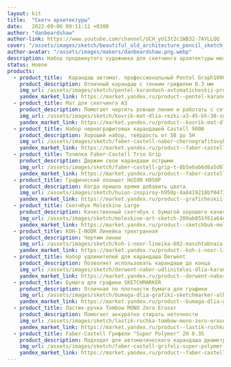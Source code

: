 ```yaml
---
layout: kit
title:  "Скетч архитектуры"
date:   2022-09-06 09:11:11 +0300
author: "danbeardshaw"
author-link: https://www.youtube.com/channel/UCH_yU13t2c1WB32-7AYLLQQ
cover: "/assets/images/sketch/beautiful_old_architecture_pencil_sketch_1.jpg"
author-avatar: "/assets/images/makers/danbeardshaw.png.webp"
description: Набор продвинутого художника для скетчинга архитектуры механическим карандашом
status: Новое
products:
  - product_title:  Карандаш автомат. профессиональный Pentel Graph1000 forPro
    product_description: Отличный карандаш с тонким грифилем 0.3 мм 
    img_url: /assets/images/sketch/pentel-karandash-avtomaticheskii-professionalnyi-graph1000-forpro-chernyi-korpus-0-3-mm-1401890218.webp
    yandex_market_link: https://market.yandex.ru/product--pentel-karandash-avtomaticheskii-professionalnyi-graph1000-forpro-chernyi-korpus-0-3-mm/1401890218
  - product_title: Мат для скетчинга А3
    product_description: Помогает чертить ровные линии и работать с сетками (если подложить под бумагу)
    img_url: /assets/images/sketch/kovrik-mat-dlia-rezki-a3-45-kh-30-sm-dvustoronnii-samovosstanavlivaiushchiisia-3-sloinyi.webp
    yandex_market_link: https://market.yandex.ru/product--kovrik-mat-dlia-rezki-a3-45-kh-30-sm-dvustoronnii-samovosstanavlivaiushchiisia-3-sloinyi/1456658416
  - product_title: Набор чернографитовых карандашей Castell 9000
    product_description: Хороший набор, твёрдость от 5B до 5H
    img_url: /assets/images/sketch/faber-castell-nabor-chernografitovykh-karandashei-castell-9000-12-sht-119064-652104573.webp
    yandex_market_link: https://market.yandex.ru/product--faber-castell-nabor-chernografitovykh-karandashei-castell-9000-12-sht-119064/652104573
  - product_title: Точилка Faber-Castell Trio Grip
    product_description: Держим свои карандаши острыми
    img_url: /assets/images/sketch/faber-castell-grip-t-8b5e6ab6d6a5d675c8450ff05637ed9f.png.webp
    yandex_market_link: https://market.yandex.ru/product--faber-castell-tochilka-trio-grip-2001/652079468
  - product_title: Графический планшет HUION H950P
    product_description: Когда пришло время добавить цвета
    img_url: /assets/images/sketch/huion-inspiroy-h950p-4a8419218bf04717613c66addfa18f73.png.webp
    yandex_market_link: https://market.yandex.ru/product--graficheskii-planshet-huion-h950p/251676949
  - product_title: Скетчбук Moleskine Large
    product_description: Качественный скетчбук с бумагой хорошего качества
    img_url: /assets/images/sketch/moleskine-art-sketch-209ab055f61a64d77daac01bb76b32f9.png.webp
    yandex_market_link: https://market.yandex.ru/product--sketchbuk-moleskine-21-kh-13-sm-165-g-m-50-l/242789424
  - product_title: KOH-I-NOOR Линейка трехгранная
    product_description: Чертим линии
    img_url: /assets/images/sketch/koh-i-noor-lineika-602-masshtabnaia-trekhgrannaia-6-shkal-30-sm-071500400000-476919351.png
    yandex_market_link: https://market.yandex.ru/product--koh-i-noor-lineika-602-masshtabnaia-trekhgrannaia-6-shkal-30-sm-071500400000/476919351
  - product_title: Набор удлинителей для карандаша Derwent
    product_description: Позволяет использовать карандаши до конца
    img_url: /assets/images/sketch/derwent-nabor-udlinitelei-dlia-karandasha-2-sht-977460596.png
    yandex_market_link: https://market.yandex.ru/product--derwent-nabor-udlinitelei-dlia-karandasha-2-sht/977460596
  - product_title: Бумага для графики SKETCHMARKER
    product_description: Отличная по плотности бумага для графики
    img_url: /assets/images/sketch/bumaga-dlia-grafiki-sketchmarker-albom-dlia-markerov-sketchmarker-bristol-300g-m2-a5-20l-skleika-po-korotkoi-storone-miagkaia-oblozhka-1446057131.webp
    yandex_market_link: https://market.yandex.ru/product--bumaga-dlia-grafiki-sketchmarker-albom-dlia-markerov-sketchmarker-bristol-300g-m2-a5-20l-skleika-po-korotkoi-storone-miagkaia-oblozhka/1446057131
  - product_title: Ластик-ручка Tombow MONO Zero Eraser
    product_description: Помогает аккуратно стирать неточности 
    img_url: /assets/images/sketch/lastik-ruchka-tombow-mono-zero-eraser-kruglyi-nakonechnik-diametr-2-3-mm-chernyi-korpus-sh-mg-989400421.webp
    yandex_market_link: https://market.yandex.ru/product--lastik-ruchka-tombow-mono-zero-eraser-kruglyi-nakonechnik-diametr-2-3-mm-chernyi-korpus-sh-mg/989400421
  - product_title: Faber-Castell Грифели "Super Polymer" 2H 0.35
    product_description: Подходит для автоматического карандаша диаметром 0.3
    img_url: /assets/images/sketch/faber-castell-grifeli-super-polymer-12-sht-2h-0-3mm-101805675874.webp
    yandex_market_link: https://market.yandex.ru/product--faber-castell-grifeli-super-polymer-12-sht-2h-0-3mm/101805675874
---
```

